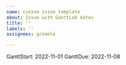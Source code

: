 ```yaml
---
name: custom issue template
about: Issue with GanttLab dates
title: ''
labels: ''
assignees: grimmle

---
```


GanttStart: 2022-11-01 
GanttDue: 2022-11-08
